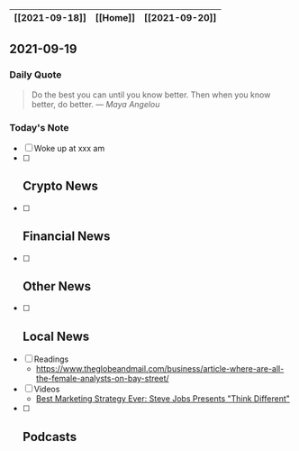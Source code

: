 | [[2021-09-18]] | [[Home]] | [[2021-09-20]] |
| :------------: | :------: | :------------: |

## 2021-09-19 

### Daily Quote
> Do the best you can until you know better. Then when you know better, do better.
> &mdash; <cite>Maya Angelou</cite>

### Today's Note
- [ ] Woke up at xxx am
- [ ] Crypto News
	- 
- [ ] Financial News
	- 
- [ ] Other News
	- 
- [ ] Local News
	-
- [ ] Readings
	- https://www.theglobeandmail.com/business/article-where-are-all-the-female-analysts-on-bay-street/
- [ ] Videos
	- [Best Marketing Strategy Ever: Steve Jobs Presents "Think Different"](https://www.youtube.com/watch?v=MrZKoWgcZVg)
- [ ] Podcasts
	- 
